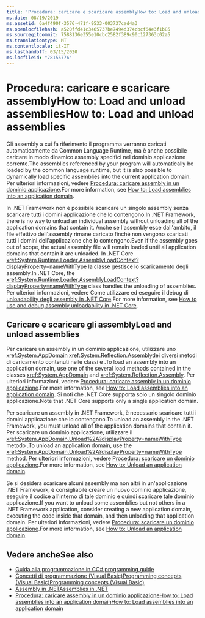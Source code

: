 ```yaml
---
title: 'Procedura: caricare e scaricare assemblyHow to: Load and unload assemblies'
ms.date: 08/19/2019
ms.assetid: 6a4f490f-3576-471f-9533-003737cad4a3
ms.openlocfilehash: a520ffd41c3465737be7494d374cbcf64e3f1b85
ms.sourcegitcommit: 7588136e355e10cbc2582f389c90c127363c02a5
ms.translationtype: MT
ms.contentlocale: it-IT
ms.lasthandoff: 03/15/2020
ms.locfileid: "78155776"
---
```

# <a name="how-to-load-and-unload-assemblies"></a><span data-ttu-id="206a7-102">Procedura: caricare e scaricare assemblyHow to: Load and unload assemblies</span><span class="sxs-lookup"><span data-stu-id="206a7-102">How to: Load and unload assemblies</span></span>
<span data-ttu-id="206a7-103">Gli assembly a cui fa riferimento il programma verranno caricati automaticamente da Common Language Runtime, ma è anche possibile caricare in modo dinamico assembly specifici nel dominio applicazione corrente.</span><span class="sxs-lookup"><span data-stu-id="206a7-103">The assemblies referenced by your program will automatically be loaded by the common language runtime, but it is also possible to dynamically load specific assemblies into the current application domain.</span></span> <span data-ttu-id="206a7-104">Per ulteriori informazioni, vedere [Procedura: caricare assembly in un dominio applicazione](../../framework/app-domains/how-to-load-assemblies-into-an-application-domain.md).</span><span class="sxs-lookup"><span data-stu-id="206a7-104">For more information, see [How to: Load assemblies into an application domain](../../framework/app-domains/how-to-load-assemblies-into-an-application-domain.md).</span></span>

<span data-ttu-id="206a7-105">In .NET Framework non è possibile scaricare un singolo assembly senza scaricare tutti i domini applicazione che lo contengono.</span><span class="sxs-lookup"><span data-stu-id="206a7-105">In .NET Framework, there is no way to unload an individual assembly without unloading all of the application domains that contain it.</span></span> <span data-ttu-id="206a7-106">Anche se l'assembly esce dall'ambito, il file effettivo dell'assembly rimane caricato finché non vengono scaricati tutti i domini dell'applicazione che lo contengono.</span><span class="sxs-lookup"><span data-stu-id="206a7-106">Even if the assembly goes out of scope, the actual assembly file will remain loaded until all application domains that contain it are unloaded.</span></span> <span data-ttu-id="206a7-107">In .NET Core <xref:System.Runtime.Loader.AssemblyLoadContext?displayProperty=nameWithType> la classe gestisce lo scaricamento degli assembly.</span><span class="sxs-lookup"><span data-stu-id="206a7-107">In .NET Core, the <xref:System.Runtime.Loader.AssemblyLoadContext?displayProperty=nameWithType> class handles the unloading of assemblies.</span></span> <span data-ttu-id="206a7-108">Per ulteriori informazioni, vedere Come utilizzare ed eseguire il debug di [unloadability degli assembly in .NET Core](unloadability.md).</span><span class="sxs-lookup"><span data-stu-id="206a7-108">For more information, see [How to use and debug assembly unloadability in .NET Core](unloadability.md).</span></span>

## <a name="load-and-unload-assemblies"></a><span data-ttu-id="206a7-109">Caricare e scaricare gli assembly</span><span class="sxs-lookup"><span data-stu-id="206a7-109">Load and unload assemblies</span></span>

<span data-ttu-id="206a7-110">Per caricare un assembly in un dominio applicazione, utilizzare uno <xref:System.AppDomain> <xref:System.Reflection.Assembly>dei diversi metodi di caricamento contenuti nelle classi e .</span><span class="sxs-lookup"><span data-stu-id="206a7-110">To load an assembly into an application domain, use one of the several load methods contained in the classes <xref:System.AppDomain> and <xref:System.Reflection.Assembly>.</span></span> <span data-ttu-id="206a7-111">Per ulteriori informazioni, vedere [Procedura: caricare assembly in un dominio applicazione](../../framework/app-domains/how-to-load-assemblies-into-an-application-domain.md).</span><span class="sxs-lookup"><span data-stu-id="206a7-111">For more information, see [How to: Load assemblies into an application domain](../../framework/app-domains/how-to-load-assemblies-into-an-application-domain.md).</span></span> <span data-ttu-id="206a7-112">Si noti che .NET Core supporta solo un singolo dominio applicazione.</span><span class="sxs-lookup"><span data-stu-id="206a7-112">Note that .NET Core supports only a single application domain.</span></span>

<span data-ttu-id="206a7-113">Per scaricare un assembly in .NET Framework, è necessario scaricare tutti i domini applicazione che lo contengono.</span><span class="sxs-lookup"><span data-stu-id="206a7-113">To unload an assembly in the .NET Framework, you must unload all of the application domains that contain it.</span></span> <span data-ttu-id="206a7-114">Per scaricare un dominio applicazione, utilizzare il <xref:System.AppDomain.Unload%2A?displayProperty=nameWithType> metodo .</span><span class="sxs-lookup"><span data-stu-id="206a7-114">To unload an application domain, use the <xref:System.AppDomain.Unload%2A?displayProperty=nameWithType> method.</span></span> <span data-ttu-id="206a7-115">Per ulteriori informazioni, vedere [Procedura: scaricare un dominio applicazione](../../framework/app-domains/how-to-unload-an-application-domain.md).</span><span class="sxs-lookup"><span data-stu-id="206a7-115">For more information, see [How to: Unload an application domain](../../framework/app-domains/how-to-unload-an-application-domain.md).</span></span>

<span data-ttu-id="206a7-116">Se si desidera scaricare alcuni assembly ma non altri in un'applicazione .NET Framework, è consigliabile creare un nuovo dominio applicazione, eseguire il codice all'interno di tale dominio e quindi scaricare tale dominio applicazione.</span><span class="sxs-lookup"><span data-stu-id="206a7-116">If you want to unload some assemblies but not others in a .NET Framework application, consider creating a new application domain, executing the code inside that domain, and then unloading that application domain.</span></span> <span data-ttu-id="206a7-117">Per ulteriori informazioni, vedere [Procedura: scaricare un dominio applicazione](../../framework/app-domains/how-to-unload-an-application-domain.md).</span><span class="sxs-lookup"><span data-stu-id="206a7-117">For more information, see [How to: Unload an application domain](../../framework/app-domains/how-to-unload-an-application-domain.md).</span></span>  

## <a name="see-also"></a><span data-ttu-id="206a7-118">Vedere anche</span><span class="sxs-lookup"><span data-stu-id="206a7-118">See also</span></span>

- [<span data-ttu-id="206a7-119">Guida alla programmazione in C</span><span class="sxs-lookup"><span data-stu-id="206a7-119">C# programming guide</span></span>](../../csharp/programming-guide/index.md)
- [<span data-ttu-id="206a7-120">Concetti di programmazione (Visual Basic)Programming concepts (Visual Basic)</span><span class="sxs-lookup"><span data-stu-id="206a7-120">Programming concepts (Visual Basic)</span></span>](../../visual-basic/programming-guide/concepts/index.md)
- [<span data-ttu-id="206a7-121">Assembly in .NET</span><span class="sxs-lookup"><span data-stu-id="206a7-121">Assemblies in .NET</span></span>](index.md)
- [<span data-ttu-id="206a7-122">Procedura: caricare assembly in un dominio applicazioneHow to: Load assemblies into an application domain</span><span class="sxs-lookup"><span data-stu-id="206a7-122">How to: Load assemblies into an application domain</span></span>](../../framework/app-domains/how-to-load-assemblies-into-an-application-domain.md)

